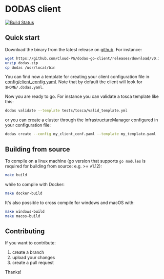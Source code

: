 
# DODAS client

[![Build Status](https://travis-ci.org/Cloud-PG/dodas-go-client.svg?branch=master)](https://travis-ci.org/Cloud-PG/dodas-go-client)

## Quick start

Download the binary from the latest release on [github](https://github.com/Cloud-PG/dodas-go-client/releases). For instance:

```bash
wget https://github.com/Cloud-PG/dodas-go-client/releases/download/v0.1.1/dodas.zip
unzip dodas.zip
cp dodas /usr/local/bin
```

You can find now a template for creating your client configuration file in [config/client_config.yaml](https://github.com/Cloud-PG/dodas-go-client/config/client_config.yaml). Note that by default the client will look for `$HOME/.dodas.yaml`.

Now you are ready to go. For instance you can validate a tosca template like this:

```bash
dodas validate --template tests/tosca/valid_template.yml
```

or you can create a cluster through the InfrastructureManager configured in your configuration file:

```bash
dodas create --config my_client_conf.yaml --template my_template.yaml
```

## Building from source

To compile on a linux machine (go version that supports `go modules` is required for building from source: e.g. >= v1.12):

```bash
make build
```

while to compile with Docker:

```bash
make docker-build
```

It's also possible to cross compile for windows and macOS with:

```bash
make windows-build
make macos-build
```

## Contributing

If you want to contribute:

1. create a branch
2. upload your changes
3. create a pull request

Thanks!